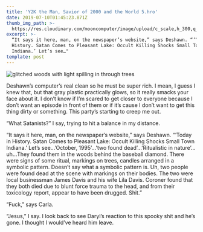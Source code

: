 ```yaml
---
title: 'Y2K the Man, Savior of 2000 and the World 5.hro'
date: 2019-07-10T01:45:23.871Z
thumb_img_path: >-
  https://res.cloudinary.com/mooncomputer/image/upload/c_scale,h_300,q_auto:best/v1562723188/Moon%20Computer%20Blog/HRO/Y2K%20the%20Man/y2k-the-man--mikael-kristenson-o8HXxD_Tlcs-unsplash--glitched.jpg
excerpt: >-
  “It says it here, man, on the newspaper’s website,” says Deshawn. “’Today in
  History. Satan Comes to Pleasant Lake: Occult Killing Shocks Small Town
  Indiana.’ Let’s see…"
template: post
---
```

![glitched woods with light spilling in through trees](https://res.cloudinary.com/mooncomputer/image/upload/c_scale,h_800,q_auto:best/v1562723188/Moon%20Computer%20Blog/HRO/Y2K%20the%20Man/y2k-the-man--mikael-kristenson-o8HXxD_Tlcs-unsplash--glitched.jpg "Y2K the Man, Savior of 2000 and the World 5")

Deshawn’s computer’s real clean so he must be super rich. I mean, I guess I knew that, but that gray plastic practically glows, so it really smacks your face about it. I don’t know if I’m scared to get closer to everyone because I don’t want an episode in front of them or if it’s cause I don’t want to get this thing dirty or something. This party’s starting to creep me out. 

“What Satanists?” I say, trying to hit a balance in my distance. 

“It says it here, man, on the newspaper’s website,” says Deshawn. “’Today in History. Satan Comes to Pleasant Lake: Occult Killing Shocks Small Town Indiana.’ Let’s see…’October, 1995’…’two found dead’…’Ritualistic in nature’…uh…They found them in the woods behind the baseball diamond. There were signs of some ritual, markings on trees, candles arranged in a symbolic pattern. Doesn’t say what a symbolic pattern is. Uh, two people were found dead at the scene with markings on their bodies. The two were local businessman James Davis and his wife Lila Davis. Coroner found that they both died due to blunt force trauma to the head, and from their toxicology report, appear to have been drugged. Shit.”

“Fuck,” says Carla.

“Jesus,” I say. I look back to see Daryl’s reaction to this spooky shit and he’s gone. I thought I would’ve heard him leave.

